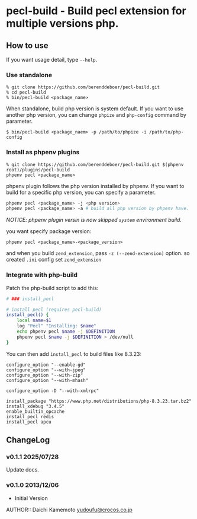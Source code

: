 # pecl-build - Build pecl extension for multiple versions php.

## How to use

If you want usage detail, type `--help`.

### Use standalone

```
% git clone https://github.com/berenddeboer/pecl-build.git
% cd pecl-build
% bin/pecl-build <package_name>
```

When standalone, build php version is system default.
If you want to use another php version, you can change `phpize` and `php-config` command by parameter.

```
$ bin/pecl-build <package_naem> -p /path/to/phpize -i /path/to/php-config
```

### Install as phpenv plugins

```
% git clone https://github.com/berenddeboer/pecl-build.git $(phpenv root)/plugins/pecl-build
phpenv pecl <package_name>
```

phpenv plugin follows the php version installed by phpenv.
If you want to build for a specific php version, you can specify a parameter.

```sh
phpenv pecl <package_name> -j <php version>
phpenv pecl <package_name> -a # build all php version by phpenv have.
```

*NOTICE: phpenv plugin versin is now skipped `system` environment build.*

you want specify package version:

```
phpenv pecl <package_name>-<package_version>
```

and when you build `zend_extension`, pass `-z (--zend-extension)` option.
so created `.ini` config set `zend_extension`

### Integrate with php-build

Patch the php-build script to add this:

```sh
# ### install_pecl

# install pecl (requires pecl-build)
install_pecl() {
    local name=$1
    log "Pecl" "Installing: $name"
    echo phpenv pecl $name -j $DEFINITION
    phpenv pecl $name -j $DEFINITION > /dev/null
}
```

You can then add `install_pecl` to build files like 8.3.23:

```
configure_option "--enable-gd"
configure_option "--with-jpeg"
configure_option "--with-zip"
configure_option "--with-mhash"

configure_option -D "--with-xmlrpc"

install_package "https://www.php.net/distributions/php-8.3.23.tar.bz2"
install_xdebug "3.4.5"
enable_builtin_opcache
install_pecl redis
install_pecl apcu
```

## ChangeLog

### v0.1.1 2025/07/28

Update docs.

### v0.1.0 2013/12/06

* Initial Version

AUTHOR:: Daichi Kamemoto <yudoufu@crocos.co.jp>
